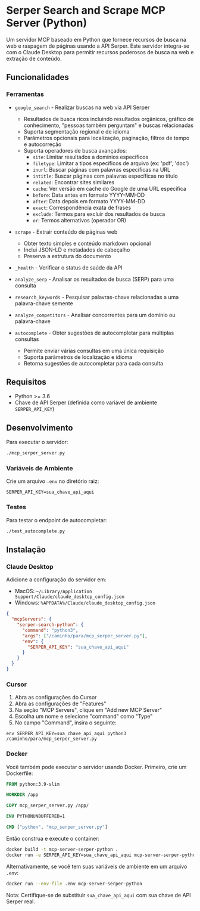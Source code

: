 # Serper Search and Scrape MCP Server (Python)

Um servidor MCP baseado em Python que fornece recursos de busca na web e raspagem de páginas usando a API Serper. Este servidor integra-se com o Claude Desktop para permitir recursos poderosos de busca na web e extração de conteúdo.

## Funcionalidades

### Ferramentas

- `google_search` - Realizar buscas na web via API Serper
  - Resultados de busca ricos incluindo resultados orgânicos, gráfico de conhecimento, "pessoas também perguntam" e buscas relacionadas
  - Suporta segmentação regional e de idioma
  - Parâmetros opcionais para localização, paginação, filtros de tempo e autocorreção
  - Suporta operadores de busca avançados:
    - `site`: Limitar resultados a domínios específicos
    - `filetype`: Limitar a tipos específicos de arquivo (ex: 'pdf', 'doc')
    - `inurl`: Buscar páginas com palavras específicas na URL
    - `intitle`: Buscar páginas com palavras específicas no título
    - `related`: Encontrar sites similares
    - `cache`: Ver versão em cache do Google de uma URL específica
    - `before`: Data antes em formato YYYY-MM-DD
    - `after`: Data depois em formato YYYY-MM-DD
    - `exact`: Correspondência exata de frases
    - `exclude`: Termos para excluir dos resultados de busca
    - `or`: Termos alternativos (operador OR)
  
- `scrape` - Extrair conteúdo de páginas web
  - Obter texto simples e conteúdo markdown opcional
  - Inclui JSON-LD e metadados de cabeçalho
  - Preserva a estrutura do documento

- `_health` - Verificar o status de saúde da API

- `analyze_serp` - Analisar os resultados de busca (SERP) para uma consulta

- `research_keywords` - Pesquisar palavras-chave relacionadas a uma palavra-chave semente

- `analyze_competitors` - Analisar concorrentes para um domínio ou palavra-chave

- `autocomplete` - Obter sugestões de autocompletar para múltiplas consultas
  - Permite enviar várias consultas em uma única requisição
  - Suporta parâmetros de localização e idioma
  - Retorna sugestões de autocompletar para cada consulta

## Requisitos

- Python >= 3.6
- Chave de API Serper (definida como variável de ambiente `SERPER_API_KEY`)

## Desenvolvimento

Para executar o servidor:

```bash
./mcp_serper_server.py
```

### Variáveis de Ambiente

Crie um arquivo `.env` no diretório raiz:

```
SERPER_API_KEY=sua_chave_api_aqui
```

### Testes

Para testar o endpoint de autocompletar:

```bash
./test_autocomplete.py
```

## Instalação

### Claude Desktop

Adicione a configuração do servidor em:
- MacOS: `~/Library/Application Support/Claude/claude_desktop_config.json`
- Windows: `%APPDATA%/Claude/claude_desktop_config.json`

```json
{
  "mcpServers": {
    "serper-search-python": {
      "command": "python3",
      "args": ["/caminho/para/mcp_serper_server.py"],
      "env": {
        "SERPER_API_KEY": "sua_chave_api_aqui"
      }
    }
  }
}
```

### Cursor

1. Abra as configurações do Cursor
2. Abra as configurações de "Features"
3. Na seção "MCP Servers", clique em "Add new MCP Server"
4. Escolha um nome e selecione "command" como "Type"
5. No campo "Command", insira o seguinte:

```
env SERPER_API_KEY=sua_chave_api_aqui python3 /caminho/para/mcp_serper_server.py
```

### Docker

Você também pode executar o servidor usando Docker. Primeiro, crie um Dockerfile:

```Dockerfile
FROM python:3.9-slim

WORKDIR /app

COPY mcp_serper_server.py /app/

ENV PYTHONUNBUFFERED=1

CMD ["python", "mcp_serper_server.py"]
```

Então construa e execute o container:

```bash
docker build -t mcp-server-serper-python .
docker run -e SERPER_API_KEY=sua_chave_api_aqui mcp-server-serper-python
```

Alternativamente, se você tem suas variáveis de ambiente em um arquivo `.env`:

```bash
docker run --env-file .env mcp-server-serper-python
```

Nota: Certifique-se de substituir `sua_chave_api_aqui` com sua chave de API Serper real.